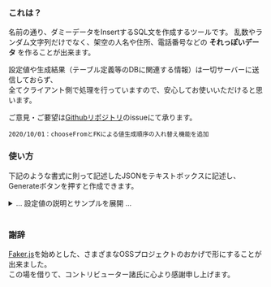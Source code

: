 ### これは？
名前の通り、ダミーデータをInsertするSQL文を作成するツールです。
乱数やランダム文字列だけでなく、架空の人名や住所、電話番号などの **それっぽいデータ** を作ることが出来ます。
  
設定値や生成結果（テーブル定義等のDBに関連する情報）は一切サーバーに送信しておらず、  
全てクライアント側で処理を行っていますので、安心してお使いいただけると思います。
  
ご意見・ご要望は[Githubリポジトリ](https://github.com/sam-osamu/dummy-data-generator)のissueにて承ります。

```text
2020/10/01：chooseFromとFKによる値生成順序の入れ替え機能を追加
```

### 使い方
下記のような書式に則って記述したJSONをテキストボックスに記述し、Generateボタンを押すと作成できます。  

<details>
<summary>... 設定値の説明とサンプルを展開 ...</summary>
<div>

* defaultCount  
必須。数値のみ許容。  
後述のtables内でcountが省かれた際に生成件数として使用される値。
* locale  
省略可。文字列のみ許容。  
ダミーデータのロケールを設定する。設定できるロケールは[Faker.jsのLocalization](https://github.com/marak/Faker.js/#localization)に準拠する。
* tables  
必須。配列のみ許容。
  * name  
  必須。文字列のみ許容。  
  テーブル名を設定する。
  * count  
  省略可。数値のみ許容。  
  テーブル単位での生成件数を調節できる。
  * columns  
  必須。配列のみ許容。  
    * name
    必須。文字列のみ許容。  
    カラム名を設定する。
    * autoIncrement  
    省略可。true/falseのみ設定可。
    オートインクリメントによるID自動採番を行うカラムかどうかを設定する。
    * chooseFrom
    省略可。文字列配列のみ許容。  
    この配列に設定された値の中からランダムで選定し、それをInsert時に使用するようになる。
    * fakeOrder  
    省略可。文字列または文字列の配列のみ許容。  
    [Faker.jsのAPI Methods](https://github.com/marak/Faker.js/#api-methods)に記載されているメソッドを[Faker.jsのFaker.fake()](https://github.com/marak/Faker.js/#fakerfake)の書式で表した文字列を設定する。  
    文字列配列にすることで複数設定可能。
    * foreignKey  
    省略可。  
    値が設定された場合、対象のテーブル・カラムに存在する値をランダムで生成値とする。  
    （外部キー制約に抵触しないようにする）
      * table
      必須。文字列のみ許容。  
      制約先のテーブル名を設定する。  
      ここに設定するテーブル名は、このtablesオブジェクトよりも前に定義されている  
      tablesオブジェクトである必要がある。  
      （ここの定義より後で出てきたtablesオブジェクトが持つテーブル名は使えない）
      * columns
      必須。文字列のみ許容。  
      制約先のカラム名を設定する。 制限事項は上記のtableと同様。

<br />

以下、サンプル。
```json
{
    "defaultCount": 30,
    "tables": [
        {
            "name": "employee_table",
            "count": 5,
            "columns": [
                {
                    "name": "id",
                    "autoIncrement": true
                },
                {
                    "name": "name",
                    "fakerOrder": "name.findName"
                },
                {
                    "name": "zip_code",
                    "fakerOrder": "address.zipCode"
                },
                {
                    "name": "address",
                    "fakerOrder": [
                        "address.state",
                        "address.city",
                        "address.streetAddress",
                        "address.secondaryAddress"
                    ]
                }
            ]
        },
        {
            "name": "employee_comments_table",
            "count": 100,
            "columns": [
                {
                    "name": "id",
                    "autoIncrement": true
                },
                {
                    "name": "main_id",
                    "foreignKey": {
                        "table": "employee_table",
                        "column": "id"
                    }
                },
                {
                    "name": "chooseSample",
                    "chooseFrom": ["おはよう！", "こんにちは！", "こんばんは！"]
                }
            ]
        }
    ]
}
```

</div>
</details>

<br />

### 謝辞
[Faker.js](https://github.com/marak/Faker.js/)を始めとした、さまざまなOSSプロジェクトのおかげで形にすることが出来ました。  
この場を借りて、コントリビューター諸氏に心より感謝申し上げます。